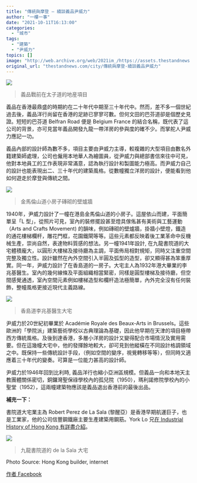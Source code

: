 ```yaml
---
title: "傳統與摩登 — 續談義品尹威力"
author: "一樓一事"
date: "2021-10-11T16:13:00"
categories:
  - "城市"
tags:
  - "建築"
  - "尹威力"
topics: []
image: "http://web.archive.org/web/2021im_/https://assets.thestandnews.com/media/photos/%E7%BE%A9%E5%93%81.jpeg"
original_url: "thestandnews.com/city/傳統與摩登-續談義品尹威力"
---
```

![](http://web.archive.org/web/2021im_/https://assets.thestandnews.com/media/photos/%E7%BE%A9%E5%93%81.jpeg)
> 義品戰前在太子道的地産項目

義品在香港最鼎盛的時期約在二十年代中期至三十年代中。然而，差不多一個世紀過去後，義品洋行尚留在香港的足跡已寥寥可數。但何文田的巴芬道卻是個歷史見證。短短的巴芬道 Belfran Road 便是 Belgium France 的結合名稱，既代表了這公司的背景，亦可見當年義品開發九龍一帶洋房的參與度的確不少。而掌舵人尹威力應記一功。

義品內部的設計師為數不多，項目主要由尹威力主導，較複雜的大型項目由數名外籍建築師處理，公司也僱用本地華人為繪圖員，從尹威力與總部書信來往中可見，他對本地員工的工作表現非常滿意，認為執行設計和製圖能力極高。而尹威力自己的設計也能表現出二、三十年代的建築風格。從數幢獨立洋房的設計，便能看到他如何遊走於摩登與傳統之間。

![](http://web.archive.org/web/2021im_/https://assets.thestandnews.com/media/photos/243691284_347878977090744_702564163069691466_n.jpeg)
> 金馬倫山道小房子磚砌的壁爐牆

1940年，尹威力設計了一幢在港島金馬倫山道的小房子。這屋依山而建，平面簡單呈「L 型」，從照片可見，室內的裝修擺設甚至燈具傢俬甚有美術與工藝運動（Arts and Crafts Movement) 的韻味，例如磚砌的壁爐牆，掛牆小壁燈，鐵造的通花樓梯欄杆，雕花門框，花園鐵閘等等。這些元素都反映着後工業革命中反機械生產，崇尚自然，表達物料質感的想法。另一幢1941年設計, 在九龍書院道的大宅體積龐大，以圓形大樓梯及接待廳為主調，平面佈局相對規矩，同時又注重空間完整及獨立性。設計雖然在內外空間引入半圓及弧型的造型，卻又顯得甚為笨重厚實。同一年，尹威力設計了在香島道的一房子。大宅主人為1932年港大畢業的李兆基醫生。室內的幾何線條及平面組織相當緊密，同樣是圓型樓梯及接待廳，但空間感覺通透，室內空間元素例如樓梯造型和欄杆造法極簡單，內外完全沒有任何裝飾，整幢風格更接近現代主義路線。

![](http://web.archive.org/web/2021im_/https://assets.thestandnews.com/media/photos/%E9%A6%99%E5%B3%B6%E9%81%93%E6%9D%8E%E5%85%86%E5%9F%BA%E9%86%AB%E7%94%9F%E5%A4%A7%E5%AE%85.jpeg)
> 香島道李兆基醫生大宅

尹威力於20世紀初畢業於 Académie Royale des Beaux-Arts in Brussels。這些歐洲的「學院派」建築藝術學校以古典理論為基礎，因此他早期在天津的項目極帶西方傳統風格。及後到達香港，多層小洋房的設計又變得配合市場情況及實用需要。但在這幾幢大宅中，他的發揮餘地較大，卻可見到他縱橫在不同設計格調領域之中。既保持一些傳統設計手段，（例如空間的變序，視覺轉移等等），但同時又適應着三十年代的變奏。可算是一位能力甚高的設計師。

尹威力於1946年回到比利時, 義品洋行也縮小亞洲區規模。但義品一向和本地天主教團體關係密切，銅鑼灣聖保祿學校內的孤兒院（1950），瑪利諾修院學校內的小聖堂（1952），這兩幢建築物應該是義品退出香港前的最後出品。

**補充一下：**

書院道大宅業主為 Robert Perez de La Sala (黎醒亞）是香港早期航運巨子，也是工業家，他的公司信豐鋼鐵廠主要生產建築用鋼筋。York Lo 兄[在 Industrial History of Hong Kong 有詳盡介紹](http://web.archive.org/web/20211019074144/https://industrialhistoryhk.org/r-p-de-la-sala-the-global-shipping-and-industrial-magnate-from-hk/?fbclid=IwAR2ofLN4LRGR-d7PJAVOKOBN8sQW8X5t0FdSgAIcQywITfFqH2PZ9Kc_nfo)。

![](http://web.archive.org/web/2021im_/https://assets.thestandnews.com/media/photos/%E4%B9%9D%E9%BE%8D%E6%9B%B8%E9%99%A2%E9%81%93.jpeg)
> 九龍書院道的 de la Sala 大宅

Photo Source: Hong Kong builder, internet

[作者 Facebook](http://web.archive.org/web/20211019074144/https://www.facebook.com/%E4%B8%80%E6%A8%93%E4%B8%80%E4%BA%8B-One-Building-One-Story-102632728282038)
